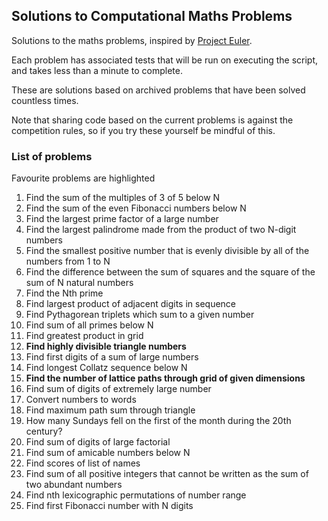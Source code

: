 ## Solutions to Computational Maths Problems

Solutions to the maths problems, inspired by [Project Euler](https://projecteuler.net/).

Each problem has associated tests that will be run on executing the script, and takes less than a minute to complete.

These are solutions based on archived problems that have been solved countless times.

Note that sharing code based on the current problems is against the competition rules, so if you try these yourself be mindful of this.

### List of problems

Favourite problems are highlighted

1) Find the sum of the multiples of 3 of 5 below N 
2) Find the sum of the even Fibonacci numbers below N
3) Find the largest prime factor of a large number
4) Find the largest palindrome made from the product of two N-digit numbers
5) Find the smallest positive number that is evenly divisible by all of the numbers from 1 to N
6) Find the difference between the sum of squares and the square of the sum of N natural numbers
7) Find the Nth prime
8) Find largest product of adjacent digits in sequence
9) Find Pythagorean triplets which sum to a given number
10) Find sum of all primes below N
11) Find greatest product in grid
12) **Find highly divisible triangle numbers**
13) Find first digits of a sum of large numbers
14) Find longest Collatz sequence below N
15) **Find the number of lattice paths through grid of given dimensions**
16) Find sum of digits of extremely large number
17) Convert numbers to words
18) Find maximum path sum through triangle
19) How many Sundays fell on the first of the month during the 20th century?
20) Find sum of digits of large factorial
21) Find sum of amicable numbers below N
22) Find scores of list of names
23) Find sum of all positive integers that cannot be written as the sum of two abundant numbers
24) Find nth lexicographic permutations of number range
25) Find first Fibonacci number with N digits